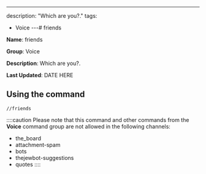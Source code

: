 ---
description: "Which are you?."
tags:
  - Voice
---# friends

**Name**: friends

**Group**: Voice

**Description**: Which are you?.

**Last Updated**: DATE HERE

## Using the command

    //friends

::::caution Please note that this command and other commands from the **Voice** command group are not allowed in the following channels:
- the_board
- attachment-spam
- bots
- thejewbot-suggestions
- quotes
::::